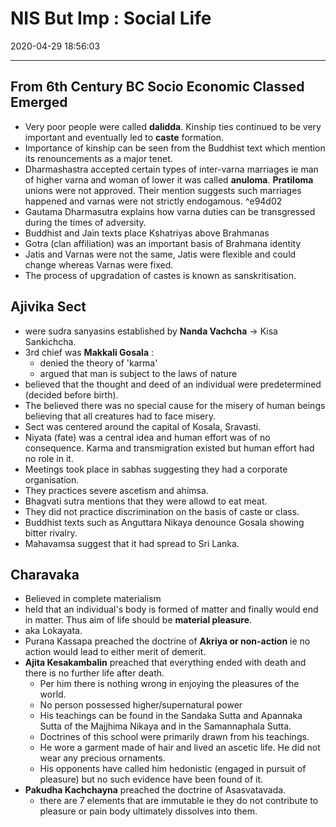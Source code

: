 # NIS But Imp : Social Life

2020-04-29 18:56:03

---

## From 6th Century BC Socio Economic Classed Emerged

- Very poor people were called **dalidda**. Kinship ties continued to be very important and eventually led to **caste** formation.
- Importance of kinship can be seen from the Buddhist text which mention its renouncements as a major tenet.
- Dharmashastra accepted certain types of inter-varna marriages ie man of higher varna and woman of lower it was called **anuloma**. **Pratiloma** unions were not approved. Their mention suggests such marriages happened and varnas were not strictly endogamous. ^e94d02
- Gautama Dharmasutra explains how varna duties can be transgressed during the times of adversity.
- Buddhist and Jain texts place Kshatriyas above Brahmanas
- Gotra (clan affiliation) was an important basis of Brahmana identity
- Jatis and Varnas were not the same, Jatis were flexible and could change whereas Varnas were fixed.
- The process of upgradation of castes is known as sanskritisation.

## Ajivika Sect

- were sudra sanyasins established by **Nanda Vachcha** -> Kisa Sankichcha.
- 3rd chief was **Makkali Gosala** :
	- denied the theory of 'karma'
	- argued that man is subject to the laws of nature
- believed that the thought and deed of an individual were predetermined (decided before birth).
- The believed there was no special cause for the misery of human beings believing that all creatures had to face misery.
- Sect was centered around the capital of Kosala, Sravasti.
- Niyata (fate) was a central idea and human effort was of no consequence. Karma and transmigration existed but human effort had no role in it.
- Meetings took place in sabhas suggesting they had a corporate organisation.
- They practices severe ascetism and ahimsa.
- Bhagvati sutra mentions that they were allowd to eat meat.
- They did not practice discrimination on the basis of caste or class.
- Buddhist texts such as Anguttara Nikaya denounce Gosala showing bitter rivalry.
- Mahavamsa suggest that it had spread to Sri Lanka.

## Charavaka

- Believed in complete materialism
- held that an individual's body is formed of matter and finally would end in matter. Thus aim of life should be **material pleasure**.
- aka Lokayata.
- Purana Kassapa preached the doctrine of **Akriya or non-action** ie no action would lead to either merit of demerit.
- **Ajita Kesakambalin** preached that everything ended with death and there is no further life after death.
	- Per him there is nothing wrong in enjoying the pleasures of the world.
	- No person possessed higher/supernatural power
	- His teachings can be found in the Sandaka Sutta and Apannaka Sutta of the Majjhima Nikaya and in the Samannaphala Sutta.
	- Doctrines of this school were primarily drawn from his teachings.
	- He wore a garment made of hair and lived an ascetic life. He did not wear any precious ornaments.
	- His opponents have called him hedonistic (engaged in pursuit of pleasure) but no such evidence have been found of it.
- **Pakudha Kachchayna** preached the doctrine of Asasvatavada.
	- there are 7 elements that are immutable ie they do not contribute to pleasure or pain body ultimately dissolves into them.
